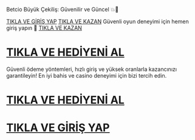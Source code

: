 Betcio Büyük Çekiliş: Güvenilir ve Güncel 💥🎲

<a href="https://yenilink.org/girisadresii">TIKLA VE GİRİŞ YAP</a>
<a href="https://yenilink.org/girisadresii">TIKLA VE KAZAN</a>
Güvenli oyun deneyimi için hemen giriş yapın 🎁
<a href="https://yenilink.org/girisadresii">TIKLA VE KAZAN</a>
# <a href="https://yenilink.org/girisadresii">TIKLA VE HEDİYENİ AL</a>
Güvenli ödeme yöntemleri, hızlı giriş ve yüksek oranlarla kazancınızı garantileyin! En iyi bahis ve casino deneyimi için bizi tercih edin.
# <a href="https://yenilink.org/girisadresii">TIKLA VE HEDİYENİ AL</a>
# <a href="https://yenilink.org/girisadresii">TIKLA VE GİRİŞ YAP</a>

